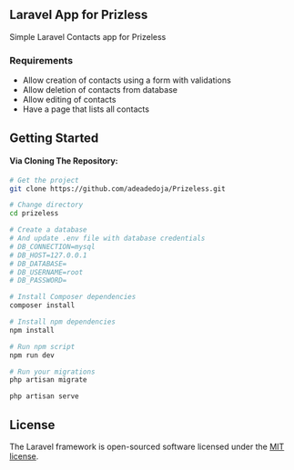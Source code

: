 ## Laravel App for Prizless

Simple Laravel Contacts app for Prizeless

### Requirements
- Allow creation of contacts using a form with validations
- Allow deletion of contacts from database
- Allow editing of contacts
- Have a page that lists all contacts

Getting Started
---------------

#### Via Cloning The Repository:

```bash
# Get the project
git clone https://github.com/adeadedoja/Prizeless.git

# Change directory
cd prizeless

# Create a database
# And update .env file with database credentials
# DB_CONNECTION=mysql
# DB_HOST=127.0.0.1
# DB_DATABASE=
# DB_USERNAME=root
# DB_PASSWORD=

# Install Composer dependencies
composer install

# Install npm dependencies
npm install

# Run npm script
npm run dev

# Run your migrations
php artisan migrate

php artisan serve
```

## License

The Laravel framework is open-sourced software licensed under the [MIT license](https://opensource.org/licenses/MIT).
